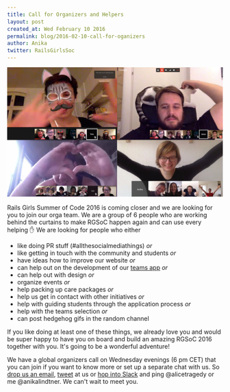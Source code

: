 ```yaml
---
title: Call for Organizers and Helpers
layout: post
created_at: Wed February 10 2016
permalink: blog/2016-02-10-call-for-oganizers
author: Anika
twitter: RailsGirlsSoc
---
```


![](/img/blog/2016/rgsoc_calls.jpg)

Rails Girls Summer of Code 2016 is coming closer and we are looking for you to join our orga team. We are a group of 6 people who are working behind the curtains to make RGSoC happen again and can use every helping :raised_hand: We are looking for people who either 

+ like doing PR stuff (#allthesocialmediathings) *or*
+ like getting in touch with the community and students *or*
+ have ideas how to improve our website *or*
+ can help out on the development of our [teams app](https://github.com/rails-girls-summer-of-code/rgsoc-teams) *or*
+ can help out with design *or*
+ organize events *or*
+ help packing up care packages *or*
+ help us get in contact with other initiatives *or*
+ help with guiding students through the application process *or*
+ help with the teams selection *or*
+ can post hedgehog gifs in the random channel

If you like doing at least one of these things, we already love you and would be super happy to have you on board and build an amazing RGSoC 2016 together with you. It's going to be a wonderful adventure!

We have a global organizers call on Wednesday evenings (6 pm CET) that you can join if you want to know more or set up a separate chat with us. So [drop us an email](mailto:summer-of-code@trailsgirls.com), [tweet](http://twitter.com/railsgirlssoc) at us or [hop into Slack](rgsoc-slack-inviter.herokuapp.com) and ping @alicetragedy or me @anikalindtner. We can't wait to meet you.  
